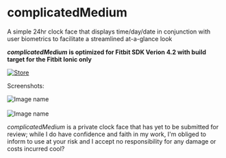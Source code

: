 # complicatedMedium
A simple 24hr clock face that displays time/day/date in conjunction with user biometrics to facilitate a streamlined at-a-glance look

**_complicatedMedium_ is optimized for Fitbit SDK Verion 4.2 with build target for the Fitbit Ionic only**

[![Store](https://camo.githubusercontent.com/582cd4c52da913b67d65f980285a94708a339dc5/68747470733a2f2f696d672e736869656c64732e696f2f7374617469632f76313f6c6f676f3d666974626974266c6162656c3d466974626974266d6573736167653d47616c6c65727926636f6c6f723d303042304239267374796c653d666f722d7468652d6261646765)](https://gallery.fitbit.com/details/901ba65e-f53b-43a8-8b0a-5e37e4d16b0d)

Screenshots:

![Image name](https://raw.githubusercontent.com/namponsah/complicatedMedium/main/resources/screenshots/01complicatedMedium-screenshot.png) <br /> <br />
![Image name](https://raw.githubusercontent.com/namponsah/complicatedMedium/main/resources/screenshots/complicatedMedium-screenshot.png)

_complicatedMedium_ is a private clock face that has yet to be submitted for review; while I do have confidence and faith in my work, I'm obliged to inform to use at your risk and I accept no responsibility for any damage or costs incurred cool?